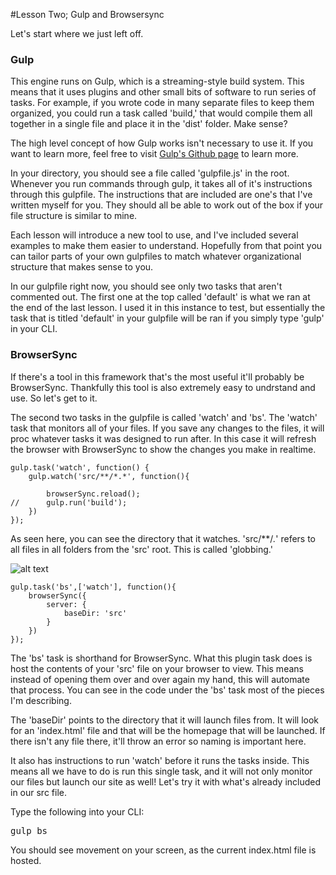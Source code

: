 #Lesson Two; Gulp and Browsersync

Let's start where we just left off. 

<h3>Gulp</h3>

This engine runs on Gulp, which is a streaming-style build system. This means that it uses plugins and other small bits of software to run series of tasks. For example, if you wrote code in many separate files to keep them organized, you could run a task called 'build,' that would compile them all together in a single file and place it in the 'dist' folder. Make sense?

The high level concept of how Gulp works isn't necessary to use it. If you want to learn more, feel free to visit <a href="https://github.com/gulpjs/gulp">Gulp's Github page</a> to learn more.

In your directory, you should see a file called 'gulpfile.js' in the root. Whenever you run commands through gulp, it takes all of it's instructions through this gulpfile. The instructions that are included are one's that I've written myself for you. They should all be able to work out of the box if your file structure is similar to mine. 

Each lesson will introduce a new tool to use, and I've included several examples to make them easier to understand. Hopefully from that point you can tailor parts of your own gulpfiles to match whatever organizational structure that makes sense to you.

In our gulpfile right now, you should see only two tasks that aren't commented out. The first one at the top called 'default' is what we ran at the end of the last lesson. I used it in this instance to test, but essentially the task that is titled 'default' in your gulpfile will be ran if you simply type 'gulp' in your CLI. 

<h3>BrowserSync</h3>

If there's a tool in this framework that's the most useful it'll probably be BrowserSync. Thankfully this tool is also extremely easy to undrstand and use. So let's get to it.

The second two tasks in the gulpfile is called 'watch' and 'bs'. 
The 'watch' task that monitors all of your files. If you save any changes to the files, it will proc whatever tasks it was designed to run after. In this case it will refresh the browser with BrowserSync to show the changes you make in realtime. 

```
gulp.task('watch', function() {
	gulp.watch('src/**/*.*', function(){

		browserSync.reload();
//		gulp.run('build');
	})
});	
```
As seen here, you can see the directory that it watches. 'src/**/*.*' refers to all files in all folders from the 'src' root. This is called 'globbing.'

![alt text](https://camo.githubusercontent.com/d0cccd8d3b074fd523d8de7d126994b6f87b718a/687474703a2f2f692e696d6775722e636f6d2f37766a4f326d462e676966 "Globby Glob")

```
gulp.task('bs',['watch'], function(){
	browserSync({
		server: {
			baseDir: 'src'
		}
	})
});

```

The 'bs' task is shorthand for BrowserSync. What this plugin task does is host the contents of your 'src' file on your browser to view. This means instead of opening them over and over again my hand, this will automate that process.
You can see in the code under the 'bs' task most of the pieces I'm describing. 

The 'baseDir' points to the directory that it will launch files from. It will look for an 'index.html' file and that will be the homepage that will be launched. If there isn't any file there, it'll throw an error so naming is important here.

It also has instructions to run 'watch' before it runs the tasks inside. This means all we have to do is run this single task, and it will not only monitor our files but launch our site as well! Let's try it with what's already included in our src file.

Type the following into your CLI: 

<pre>gulp bs</pre>

You should see movement on your screen, as the current index.html file is hosted.

